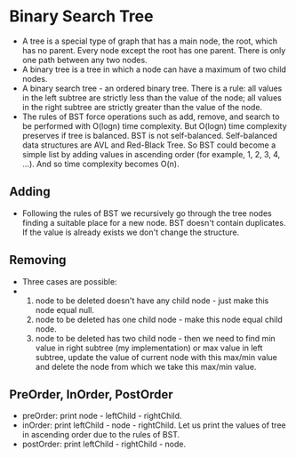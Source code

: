 # Binary Search Tree
- A tree is a special type of graph that has a main node, the root, which has no parent. Every node except the root has one parent. There is only one path between any two nodes.
- A binary tree is a tree in which a node can have a maximum of two child nodes.
- A binary search tree - an ordered binary tree. There is a rule: all values ​​in the left subtree are strictly less than the value of the node; all values ​​in the right subtree are strictly greater than the value of the node.
- The rules of BST force operations such as add, remove, and search to be performed with O(logn) time complexity. But O(logn) time complexity preserves if tree is balanced. BST is not self-balanced. Self-balanced data structures are AVL and Red-Black Tree. So BST could become a simple list by adding values in ascending order (for example, 1, 2, 3, 4, ...). And so time complexity becomes O(n).
## Adding
- Following the rules of BST we recursively go through the tree nodes finding a suitable place for a new node. BST doesn't contain duplicates. If the value is already exists we don't change the structure.
## Removing
- Three cases are possible:
- 1) node to be deleted doesn't have any child node - just make this node equal null.
  2) node to be deleted has one child node - make this node equal child node.
  3) node to be deleted has two child node - then we need to find min value in right subtree (my implementation) or max value in left subtree, update the value of current node with this max/min value and delete the node from which we take this max/min value.
## PreOrder, InOrder, PostOrder
- preOrder: print node - leftChild - rightChild.
- inOrder: print leftChild - node - rightChild. Let us print the values of tree in ascending order due to the rules of BST.
- postOrder: print leftChild - rightChild - node.
